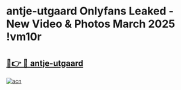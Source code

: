 # antje-utgaard Onlyfans Leaked - New Video & Photos March 2025 !vm10r

# <h2><a href="https://itivun.iuczelnia.edu.pl?title=antje-utgaard&ref=vm10r">🔗👉 🔴 antje-utgaard</a></h2>

[![acn](https://github.com/user-attachments/assets/0f9c940e-d8b0-45ae-aac7-cd30a18b3e1c)](https://itivun.iuczelnia.edu.pl?title=antje-utgaard&ref=vm10r)

